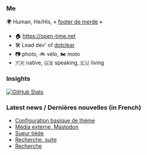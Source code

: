 ### Me

🌍 Human, He/His, « [footer de merde](https://open-time.net/post/2013/07/17/La-veritable-histoire-du-Footer-de-merde-) » 
* 🏠 https://open-time.net 
* 🛠️ Lead dev' of [dotclear](https://git.dotclear.org/dev/dotclear)
* 📷 photo, 🚲 vélo, 🏍️ moto 
* 🇫🇷 native, 🇬🇧 speaking, 🇪🇺 living

### Insights

[![GitHub Stats](https://github-readme-stats-sigma-five.vercel.app/api?username=franck-paul)](https://github.com/franck-paul)

### Latest news / Dernières nouvelles (in French)

<!-- BLOG-POST-LIST:START -->
- [Configuration basique de thème](https://open-time.net/post/2025/07/18/Configuration-basique-de-theme)
- [Média externe, Mastodon](https://open-time.net/post/2025/07/17/Media-externe-Mastodon)
- [Sueur tiède](https://open-time.net/post/2025/07/16/Sueur-tiede)
- [Recherche, suite](https://open-time.net/post/2025/07/15/Recherche-suite)
- [Recherche](https://open-time.net/post/2025/07/14/Recherche)
<!-- BLOG-POST-LIST:END -->
